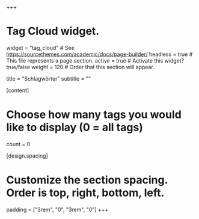 +++
# Tag Cloud widget.
widget = "tag_cloud"  # See https://sourcethemes.com/academic/docs/page-builder/
headless = true  # This file represents a page section.
active = true  # Activate this widget? true/false
weight = 120  # Order that this section will appear.

title = "Schlagwörter"
subtitle = ""

[content]
  # Choose how many tags you would like to display (0 = all tags)
  count = 0

[design.spacing]
  # Customize the section spacing. Order is top, right, bottom, left.
  padding = ["3rem", "0", "3rem", "0"]
+++
